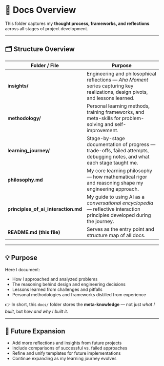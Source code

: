 # 📘 Docs Overview

This folder captures my **thought process, frameworks, and reflections** across all stages of project development.

---

## 🗂 Structure Overview

| Folder / File | Purpose |
|----------------|----------|
| **insights/** | Engineering and philosophical reflections — *Aha Moment* series capturing key realizations, design pivots, and lessons learned. |
| **methodology/** | Personal learning methods, training frameworks, and meta-skills for problem-solving and self-improvement. |
| **learning_journey/** | Stage-by-stage documentation of progress — trade-offs, failed attempts, debugging notes, and what each stage taught me. |
| **philosophy.md** | My core learning philosophy — how mathematical rigor and reasoning shape my engineering approach. |
| **principles_of_ai_interaction.md** | My guide to using AI as a *conversational encyclopedia* — reflective interaction principles developed during the journey. |
| **README.md (this file)** | Serves as the entry point and structure map of all docs. |

---

## 💡 Purpose

Here I document:
- How I approached and analyzed problems  
- The reasoning behind design and engineering decisions  
- Lessons learned from challenges and pitfalls  
- Personal methodologies and frameworks distilled from experience  

👉 In short, this `docs/` folder stores the **meta-knowledge** — not just *what I built*, but *how and why I built it*.

---

## 🔮 Future Expansion
- Add more reflections and insights from future projects  
- Include comparisons of successful vs. failed approaches  
- Refine and unify templates for future implementations  
- Continue expanding as my learning journey evolves
